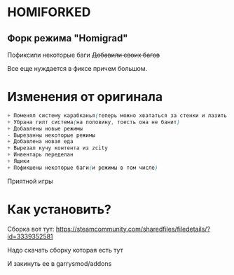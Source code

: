 # HOMIFORKED 
## Форк режима "Homigrad" 
Пофиксили некоторые баги
~~Добавили своих багов~~

Все еще нуждается в фиксе причем большом.

# Изменения от оригинала
```css
+ Поменял систему карабканья(теперь можно хвататься за стенки и лазить как на хомиграде от шарика)
+ Убрана гилт система(на половину, тоесть она не банит)
+ Добавлены новые режимы
- Вырезанны некоторые режимы 
+ Добавлена новая еда
+ Вырезал кучу контента из zcity
+ Инвентарь переделан
+ Ящики
+ Пофикшены некоторые баги(и режимы в том числе)
```

Приятной игры

# Как установить?

Сборка вот тут: https://steamcommunity.com/sharedfiles/filedetails/?id=3339352581

Надо скачать сборку которая есть тут 

И закинуть ее в garrysmod/addons


